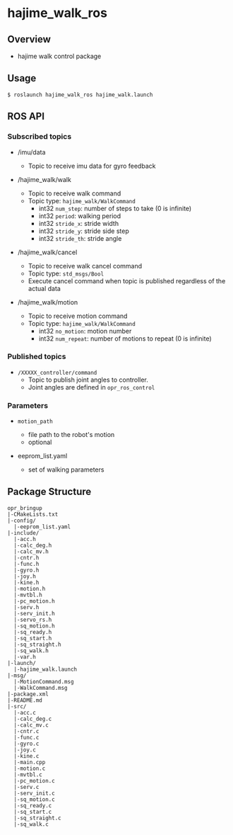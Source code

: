 # hajime_walk_ros

## Overview
* hajime walk control package

## Usage
```
$ roslaunch hajime_walk_ros hajime_walk.launch
```
## ROS API
### Subscribed topics
* /imu/data
  * Topic to receive imu data for gyro feedback

* /hajime_walk/walk
  * Topic to receive walk command
  * Topic type: `hajime_walk/WalkCommand`
    * int32 `num_step`: number of steps to take (0 is infinite)
    * int32 `period`: walking period
    * int32 `stride_x`: stride width
    * int32 `stride_y`: stride side step
    * int32 `stride_th`: stride angle

* /hajime_walk/cancel
  * Topic to receive walk cancel command
  * Topic type: `std_msgs/Bool`
  * Execute cancel command when topic is published regardless of the actual data

* /hajime_walk/motion
  * Topic to receive motion command
  * Topic type: `hajime_walk/WalkCommand`
    * int32 `no_motion`: motion number
    * int32 `num_repeat`: number of motions to repeat (0 is infinite)

### Published topics
* `/XXXXX_controller/command`
  * Topic to publish joint angles to controller.
  * Joint angles are defined in `opr_ros_control`

### Parameters
* `motion_path`
  * file path to the robot's motion
  * optional

* eeprom_list.yaml
  * set of walking parameters

## Package Structure
```
opr_bringup
|-CMakeLists.txt
|-config/
  |-eeprom_list.yaml
|-include/
  |-acc.h
  |-calc_deg.h
  |-calc_mv.h
  |-cntr.h
  |-func.h
  |-gyro.h
  |-joy.h
  |-kine.h
  |-motion.h
  |-mvtbl.h
  |-pc_motion.h
  |-serv.h
  |-serv_init.h
  |-servo_rs.h
  |-sq_motion.h
  |-sq_ready.h
  |-sq_start.h
  |-sq_straight.h
  |-sq_walk.h
  |-var.h
|-launch/
  |-hajime_walk.launch
|-msg/
  |-MotionCommand.msg
  |-WalkCommand.msg
|-package.xml
|-README.md
|-src/
  |-acc.c
  |-calc_deg.c
  |-calc_mv.c
  |-cntr.c
  |-func.c
  |-gyro.c
  |-joy.c
  |-kine.c
  |-main.cpp
  |-motion.c
  |-mvtbl.c
  |-pc_motion.c
  |-serv.c
  |-serv_init.c
  |-sq_motion.c
  |-sq_ready.c
  |-sq_start.c
  |-sq_straight.c
  |-sq_walk.c
```

